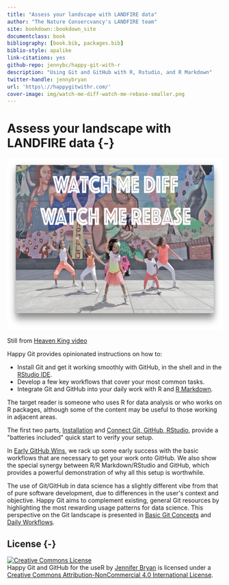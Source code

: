 ```yaml
--- 
title: "Assess your landscape with LANDFIRE data"
author: "The Nature Consercvancy's LANDFIRE team"
site: bookdown::bookdown_site
documentclass: book
bibliography: [book.bib, packages.bib]
biblio-style: apalike
link-citations: yes
github-repo: jennybc/happy-git-with-r
description: "Using Git and GitHub with R, Rstudio, and R Markdown"
twitter-handle: jennybryan
url: 'https\://happygitwithr.com/'
cover-image: img/watch-me-diff-watch-me-rebase-smaller.png
---
```


# Assess your landscape with LANDFIRE data {-}

<div class="figure">
<img src="img/watch-me-diff-watch-me-rebase-smaller.png" width="669" height="400" alt="Cover image" />
<p class="caption">Still from <a href="https://www.youtube.com/watch?v=uBWrpVrazzA">Heaven King video</a></p>
</div>

Happy Git provides opinionated instructions on how to:

  * Install Git and get it working smoothly with GitHub, in the shell and in the [RStudio IDE](https://www.rstudio.com/products/rstudio/).
  * Develop a few key workflows that cover your most common tasks.
  * Integrate Git and GitHub into your daily work with R and [R Markdown](https://rmarkdown.rstudio.com).
  
The target reader is someone who uses R for data analysis or who works on R packages, although some of the content may be useful to those working in adjacent areas.

The first two parts, [Installation](#install-intro) and [Connect Git, GitHub, RStudio](#connect-intro), provide a "batteries included" quick start to verify your setup.

In [Early GitHub Wins](#usage-intro), we rack up some early success with the basic workflows that are necessary to get your work onto GitHub. We also show the special synergy between R/R Markdown/RStudio and GitHub, which provides a powerful demonstration of why all this setup is worthwhile.

The use of Git/GitHub in data science has a slightly different vibe from that of pure software development, due to differences in the user's context and objective. Happy Git aims to complement existing, general Git resources by highlighting the most rewarding usage patterns for data science. This perspective on the Git landscape is presented in [Basic Git Concepts](#git-intro) and [Daily Workflows](#workflows-intro). 

## License {-}

<a rel="license" href="http://creativecommons.org/licenses/by-nc/4.0/"><img alt="Creative Commons License" style="border-width:0" src="https://i.creativecommons.org/l/by-nc/4.0/88x31.png" /></a><br /><span xmlns:dct="http://purl.org/dc/terms/" property="dct:title">Happy Git and GitHub for the useR</span> by <a xmlns:cc="http://creativecommons.org/ns#" href="https://github.com/jennybc/happy-git-with-r" property="cc:attributionName" rel="cc:attributionURL">Jennifer Bryan</a> is licensed under a <a rel="license" href="http://creativecommons.org/licenses/by-nc/4.0/">Creative Commons Attribution-NonCommercial 4.0 International License</a>.


